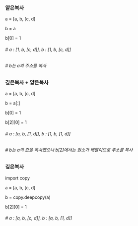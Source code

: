 ### 얕은복사

a = [a, b, [c, d]

b = a

b[0] = 1

###### # a : [1, b, [c, d]], b : [1, b, [c, d]]

###### # b는 a의 주소를 복사

### 깊은복사 + 얕은복사

a = [a, b, [c, d]

b = a[:]

b[0] = 1

b[2][0] = 1

###### # a : [a, b, [1, d]], b : [1, b, [1, d]]

###### # b는 a의 값을 복사했으나 b[2]에서는 원소가 배열이므로 주소를 복사

### 깊은복사

import copy

a = [a, b, [c, d]

b = copy.deepcopy(a)

b[2][0] = 1

###### # a : [a, b, [c, d]], b : [a, b, [1, d]]
